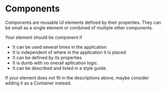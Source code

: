 # Components

Components are reusable UI elements defined by their properties. They can be small as a single element or combined of multiple other components.

Your element should be component if

- It can be used several times in the application
- It is independent of where in the application it is placed
- It can be defined by its properties
- It is dumb with no overall apllication logic.
- It can be described and listed in a style guide.

If your element does not fit in the descriptions above, maybe consider adding it as a Container instead.

